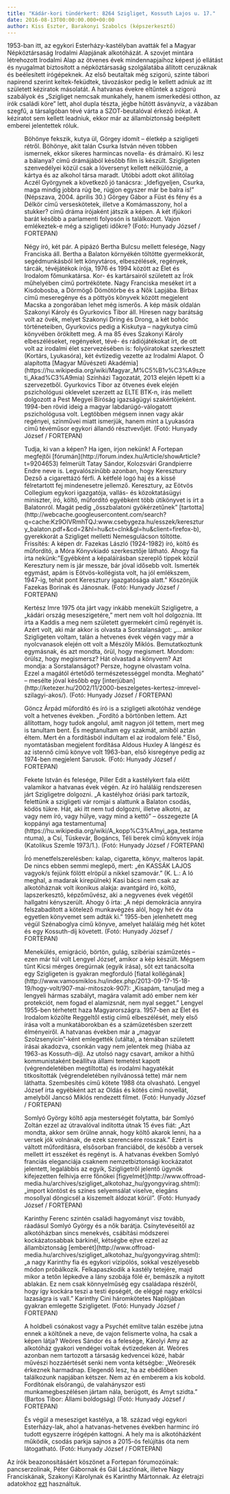 ```yaml
---
title: "Kádár-kori tündérkert: 8264 Szigliget, Kossuth Lajos u. 17."
date: 2016-08-13T00:00:00.000+00:00
author: Kiss Eszter, Barakonyi Szabolcs (képszerkesztő)
---
```


1953-ban itt, az egykori Esterházy-kastélyban avatták fel a Magyar Népköztársaság Irodalmi Alapjának alkotóházát. A szovjet mintára létrehozott Irodalmi Alap az ötvenes évek mindennapjaihoz képest jó ellátást és nyugalmat biztosított a népköztársaság szolgálatába állított ceruzáknak és beélesített írógépeknek. Az első beutaltak még szigorú, szinte tábori napirend szerint keltek-feküdtek, távozáskor pedig le kellett adniuk az itt született kéziratok másolatát. A hatvanas évekre eltűntek a szigorú szabályok és „Szigliget nemcsak munkahely, hanem ismerkedési otthon, az írók családi köre” lett, ahol dupla tészta, jégbe hűtött ásványvíz, a vázában szegfű, a társalgóban tévé várta a SZOT-beutalóval érkező írókat. A kéziratot sem kellett leadniuk, ekkor már az állambiztonság beépített emberei jelentettek róluk.

<figure>
<img src="/images/12439573_f4e94221a0054d22508dd047af19a1f5_wm.jpg" alt="" />
<figcaption>Böhönye fekszik, kutya ül, Görgey idomít – életkép a szigligeti rétről. Böhönye, akit talán Csurka István néven többen ismernek, ekkor sikeres harmincas novella- és drámaíró. Ki lesz a bálanya? című drámájából később film is készült. Szigligeten szenvedélyei közül csak a lóversenyt kellett nélkülöznie, a kártya és az alkohol társa maradt. Utóbbi adott okot állítólag Aczél Györgynek a következő jó tanácsra: „Idefigyeljen, Csurka, maga mindig jobbra rúg be, rúgjon egyszer már be balra is!” (Népszava, 2004. április 30.) Görgey Gábor a Füst és fény és a Délkör című verseskötetek, illetve a Komámasszony, hol a stukker? című dráma írójaként játszik a képen. A két ifjúkori barát később a parlamenti folyosón is találkozott. Vajon emlékeztek-e még a szigligeti időkre? (Fotó: Hunyady József / FORTEPAN)</figcaption>
</figure>

<figure>
<img src="/images/12439575_d7a266a1a68a28629c5091306162716b_wm.jpg" alt="" />
<figcaption>Négy író, két pár. A pipázó Bertha Bulcsu mellett felesége, Nagy Franciska áll. Bertha a Balaton környékén töltötte gyermekkorát, segédmunkásból lett könyvtáros, elbeszélések, regények, tárcák, tévéjátékok írója, 1976 és 1994 között az Élet és Irodalom főmunkatársa. Kor- és kartársairól született az Írók műhelyében című portrékötete. Nagy Franciska meséket írt a Kisdobosba, a Dörmögő Dömötörbe és a Nők Lapjába. Birbax című meseregénye és a pöttyös könyvek között megjelent Macska a zongorában lehet még ismerős. A kép másik oldalán Szakonyi Károly és Gyurkovics Tibor áll. Híresen nagy barátság volt az övék, melyet Szakonyi Dring és Drong, a két bohóc történeteiben, Gyurkovics pedig a Kiskutya – nagykutya című könyvében örökített meg. A ma 85 éves Szakonyi Károly elbeszéléseket, regényeket, tévé- és rádiójátékokat írt, de ott volt az irodalmi élet szervezésében is: folyóiratokat szerkesztett (Kortárs, Lyukasóra), két évtizedig vezette az Irodalmi Alapot. Ő alapította [Magyar Művészeti Akadémia](https://hu.wikipedia.org/wiki/Magyar_M%C5%B1v%C3%A9szeti_Akad%C3%A9mia) Színházi Tagozatát, 2013 elején lépett ki a szervezetből. Gyurkovics Tibor az ötvenes évek elején pszichológusi oklevelet szerzett az ELTE BTK-n, írás mellett dolgozott a Pest Megyei Bíróság igazságügyi szakértőjeként. 1994-ben rövid ideig a magyar labdarúgó-válogatott pszichológusa volt. Legtöbben mégsem innen vagy akár regényei, színművei miatt ismerjük, hanem mint a Lyukasóra című tévéműsor egykori állandó résztvevőjét. (Fotó: Hunyady József / FORTEPAN)</figcaption>
</figure>

<figure>
<img src="/images/12439569_77f47711272f4a655783720cab26e0bc_wm.jpg" alt="" />
<figcaption>Tudja, ki van a képen? Ha igen, írjon nekünk! A Fortepan megfejtői [fórumán](http://forum.index.hu/Article/showArticle?t=9204653) felmerült Tatay Sándor, Kolozsvári Grandpierre Endre neve is. Legvalószínűbb azonban, hogy Keresztury Dezső a cigarettázó férfi. A kétfelé logó haj és a kissé félretartott fej mindenesetre jellemző. Keresztury, az Eötvös Collegium egykori igazgatója, vallás- és közoktatásügyi miniszter, író, költő, műfordító egyébként több útikönyvet is írt a Balatonról. Magát pedig „összbalatoni gyökérzetűnek” [tartotta](http://webcache.googleusercontent.com/search?q=cache:Kz9OIVRmhTQJ:www.csebygeza.hu/esszek/keresztury_balaton.pdf+&cd=2&hl=hu&ct=clnk&gl=hu&client=firefox-b), gyerekkorát a Szigliget melletti Nemesgulácson töltötte. Frissítés: A képen dr. Fazekas László (1924-1982) író, költő és műfordító, a Móra Könyvkiadó szerkesztője látható. Ahogy fia írta nekünk:"Egyébként a képaláírásban szereplő tippek közül Keresztury nem is jár messze, bár jóval idősebb volt. Ismerték egymást, apám is Eötvös-kollégista volt, ha jól emlékszem, 1947-ig, tehát pont Keresztury igazgatósága alatt." Köszönjük Fazekas Borinak és Jánosnak. (Fotó: Hunyady József / FORTEPAN)</figcaption>
</figure>

<figure>
<img src="/images/12439567_00519f2a3b41b7723c5b519b632bcd7f_wm.jpg" alt="" />
<figcaption>Kertész Imre 1975 óta járt vagy inkább menekült Szigligetre, a „kádári ország meseszigetére,” mert nem volt hol dolgoznia. Itt írta a Kaddis a meg nem született gyermekért című regényét is. Azért volt, aki már akkor is olvasta a Sorstalanságot: „… amikor Szigligeten voltam, talán a hetvenes évek végén vagy már a nyolcvanasok elején ott volt a Mészöly Miklós. Bemutatkoztunk egymásnak, és azt mondta, örül, hogy megismert. Mondom: örülsz, hogy megismersz? Hát olvastad a könyvem? Azt mondja: a Sorstalanságot? Persze, hogyne olvastam volna. Ezzel a magától értetődő természetességgel mondta. Megható” – mesélte jóval később egy [interjúban](http://ketezer.hu/2002/11/2000-beszelgetes-kertesz-imrevel-szilagyi-akos/). (Fotó: Hunyady József / FORTEPAN)</figcaption>
</figure>

<figure>
<img src="/images/12439565_9697018b94b37df1710de039343eda54_wm.jpg" alt="" />
<figcaption>Göncz Árpád műfordító és író is a szigligeti alkotóház vendége volt a hetvenes években. „Fordító a börtönben lettem. Azt állítottam, hogy tudok angolul, amit nagyon jól tettem, mert meg is tanultam bent. És megtanultam egy szakmát, amiből aztán éltem. Mert én a fordításból indultam el az irodalom felé.” Első, nyomtatásban megjelent fordítása Aldous Huxley A lángész és az istennő című könyve volt 1963-ban, első kisregénye pedig az 1974-ben megjelent Sarusok. (Fotó: Hunyady József / FORTEPAN)</figcaption>
</figure>

<figure>
<img src="/images/12439577_a2270da3cb06a852740be423f67ebf4a_wm.jpg" alt="" />
<figcaption>Fekete István és felesége, Piller Edit a kastélykert fala előtt valamikor a hatvanas évek végén. Az író haláláig rendszeresen járt Szigligetre dolgozni. „A kastélyhoz óriási park tartozik, felettünk a szigligeti vár romjai s alattunk a Balaton csodás, ködös tükre. Hát, aki itt nem tud dolgozni, illetve alkotni, az vagy nem író, vagy hülye, vagy mind a kettő” – összegezte [A koppányi aga testamentuma](https://hu.wikipedia.org/wiki/A_kopp%C3%A1nyi_aga_testamentuma), a Csí, Tüskevár, Bogáncs, Téli berek című könyvek írója (Katolikus Szemle 1973/1.). (Fotó: Hunyady József / FORTEPAN)</figcaption>
</figure>

<figure>
<img src="/images/12439555_686e9177a59937830f6f161345c2dcfa_wm.jpg" alt="" />
<figcaption>Író menetfelszerelésben: kalap, cigaretta, könyv, malteros lapát. De nincs ebben semmi meglepő, mert: „én KASSÁK LAJOS vagyok/s fejünk fölött elröpül a nikkel szamovár.” (K. L.: A ló meghal, a madarak kirepülnek) Kasi bácsi nem csak az alkotóháznak volt ikonikus alakja: avantgárd író, költő, lapszerkesztő, képzőművész, aki a negyvenes évek végétől hallgatni kényszerült. Ahogy ő írta: „A népi demokrácia annyira felszabadított a kötelező munkavégzés alól, hogy hét év óta egyetlen könyvemet sem adták ki.” 1955-ben jelenhetett meg végül Szénaboglya című könyve, amelyet haláláig még hét kötet és egy Kossuth-díj követett. (Fotó: Hunyady József / FORTEPAN)</figcaption>
</figure>

<figure>
<img src="/images/12439551_7f6f6069277891643ae444071c73d3e0_wm.jpg" alt="" />
<figcaption>Menekülés, emigráció, börtön, gulág, szibériai száműzetés – ezen már túl volt Lengyel József, amikor a kép készült. Mégsem tűnt Kicsi mérges öregúrnak (egyik írása), sőt ezt tanácsolta egy Szigligeten is gyakran megforduló [fiatal kollégának](http://www.vamosmiklos.hu/index.php/2013-09-17-15-18-19/hogy-volt/907-mai-mitoszok-907): „Kisapám, tanuljad meg a lengyeli hármas szabályt, magára valamit adó ember nem kér protekciót, nem fogad el alamizsnát, nem nyal segget.” Lengyel 1955-ben térhetett haza Magyarországra. 1957-ben az Élet és Irodalom közölte Reggeltől estig című elbeszélését, mely első írása volt a munkatáborokban és a száműzetésben szerzett élményeiről. A hatvanas években már a „magyar Szolzsenyicin”-ként emlegették (utálta), a témában született írásai akadozva, csonkán vagy nem jelentek meg (hiába az 1963-as Kossuth-díj). Az utolsó nagy csavart, amikor a hithű kommunistaként beállítva állami temetést kapott (végrendeletében megtiltotta) és irodalmi hagyatékát titkosították (végrendeletében nyilvánossá tette) már nem láthatta. Szembesítés című kötete 1988 óta olvasható. Lengyel József írta egyébként azt az Oldás és kötés című novellát, amelyből Jancsó Miklós rendezett filmet. (Fotó: Hunyady József / FORTEPAN)</figcaption>
</figure>

<figure>
<img src="/images/12439549_66d27f0ea257aa8851f57353fe1a2bc8_wm.jpg" alt="" />
<figcaption>Somlyó György költő apja mesterségét folytatta, bár Somlyó Zoltán ezzel az útravalóval indította útnak 15 éves fiát: „Azt mondta, akkor sem örülne annak, hogy költő akarok lenni, ha a versek jók volnának, de ezek szerencsére rosszak.” Ezért is váltott műfordításra, elsősorban franciából, de később a versek mellett írt esszéket és regényt is. A hatvanas években Somlyó franciás eleganciája csaknem nemzetbiztonsági kockázatot jelentett, legalábbis az egyik, Szigligetről jelentő ügynök kifejezetten felhívja erre főnökei [figyelmét](http://www.offroad-media.hu/archives/szigliget_alkotohaz_hu/gyongyvirag.shtml): „import köntöst és színes selyemsálat viselve, elegáns mosollyal döngicsél a kiszemelt áldozat körül”. (Fotó: Hunyady József / FORTEPAN)</figcaption>
</figure>

<figure>
<img src="/images/12439561_05d25ec467669eedc27f7d6b0f8101a3_wm.jpg" alt="" />
<figcaption>Karinthy Ferenc szintén családi hagyományt visz tovább, ráadásul Somlyó György és a nők barátja. Csínytevéseitől az alkotóházban sincs menekvés, csábítási módszerei kockázatosabbak bárkinél, kétségbe ejtve ezzel az állambiztonság [emberét](http://www.offroad-media.hu/archives/szigliget_alkotohaz_hu/gyongyvirag.shtml): „a nagy Karinthy fia és egykori vízipólós, sokkal veszélyesebb módon próbálkozik. Felkapaszkodik a kastély tetejére, majd mikor a tetőn lépkedve a lány szobája fölé ér, bemászik a nyitott ablakán. Ez nem csak könnyelműség egy családapa részéről, hogy így kockára teszi a testi épségét, de eléggé nagy erkölcsi lazaságra is vall.” Karinthy Cini háromkötetes Naplójában gyakran emlegette Szigligetet. (Fotó: Hunyady József / FORTEPAN)</figcaption>
</figure>

<figure>
<img src="/images/12439571_c243f73d34baf472703e1a4f47e5b7ed_wm.jpg" alt="" />
<figcaption>A holdbeli csónakost vagy a Psychét említve talán eszébe jutna ennek a költőnek a neve, de vajon felismerte volna, ha csak a képen látja? Weöres Sándor és a felesége, Károlyi Amy az alkotóház gyakori vendégei voltak évtizedeken át. Weöres azonban nem tartozott a társaság kedvencei közé, habár művészi hozzáértését senki nem vonta kétségbe: „Weöresék érkeznek harmadnap. Elegendő lesz, ha az ebédlőben találkozunk napjában kétszer. Nem az én emberem a kis kobold. Fordítónak elsőrangú, de valahányszor esti munkamegbeszélésen jártam nála, berúgott, és Amyt szidta.” (Bartos Tibor: Állami boldogság) (Fotó: Hunyady József / FORTEPAN)</figcaption>
</figure>

<figure>
<img src="/images/12439563_32386144819282ba08bf77099c6560cc_wm.jpg" alt="" />
<figcaption>És végül a mesesziget kastélya, a 18. század végi egykori Esterházy-lak, ahol a hatvanas-hetvenes években harminc író tudott egyszerre írógépén kattogni. A hely ma is alkotóházként működik, csodás parkja sajnos a 2015-ös felújítás óta nem látogatható. (Fotó: Hunyady József / FORTEPAN)</figcaption>
</figure>

Az írók beazonosításáért köszönet a Fortepan fórumozóinak: pancserzolinak, Péter Gábornak és Gál Lászlónak, illetve Nagy Franciskának, Szakonyi Károlynak és Karinthy Mártonnak. Az életrajzi adatokhoz [ezt](https://pim.hu/hu/dia-) használtuk.
